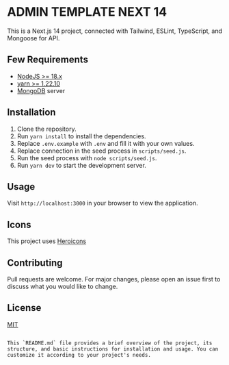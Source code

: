 # ADMIN TEMPLATE NEXT 14

This is a Next.js 14 project, connected with Tailwind, ESLint, TypeScript, and Mongoose for API.

## Few Requirements

- [NodeJS >= 18.x](https://nodejs.org/)
- [yarn >= 1.22.10](https://yarnpkg.com/)
- [MongoDB](https://www.mongodb.com/try/download/community) server

## Installation

1. Clone the repository.
2. Run `yarn install` to install the dependencies.
3. Replace `.env.example` with `.env` and fill it with your own values.
4. Replace connection in the seed process in `scripts/seed.js`.
5. Run the seed process with `node scripts/seed.js`.
6. Run `yarn dev` to start the development server.

## Usage

Visit `http://localhost:3000` in your browser to view the application.

## Icons
This project uses [Heroicons](https://heroicons.com/)

## Contributing

Pull requests are welcome. For major changes, please open an issue first to discuss what you would like to change.

## License

[MIT](https://choosealicense.com/licenses/mit/)
```

This `README.md` file provides a brief overview of the project, its structure, and basic instructions for installation and usage. You can customize it according to your project's needs.
